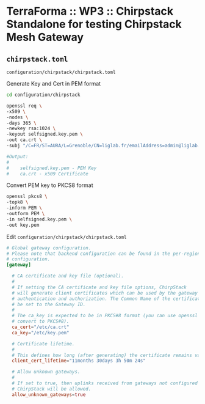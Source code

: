 # TerraForma :: WP3 :: Chirpstack Standalone for testing Chirpstack Mesh Gateway


## `chirpstack.toml` 

`configuration/chirpstack/chirpstack.toml`


Generate Key and Cert in PEM format

```bash
cd configuration/chirpstack
```

```bash
openssl req \
-x509 \
-nodes \
-days 365 \
-newkey rsa:1024 \
-keyout selfsigned.key.pem \
-out ca.crt \
-subj "/C=FR/ST=AURA/L=Grenoble/CN=liglab.fr/emailAddress=admin@liglab.fr"

#Output:
#
#    selfsigned.key.pem - PEM Key
#    ca.crt - x509 Certificate
```

Convert PEM key to PKCS8 format

```bash
openssl pkcs8 \
-topk8 \
-inform PEM \
-outform PEM \
-in selfsigned.key.pem \
-out key.pem
```

Edit `configuration/chirpstack/chirpstack.toml`

```toml
# Global gateway configuration.
# Please note that backend configuration can be found in the per-region
# configuration.
[gateway]

  # CA certificate and key file (optional).
  #
  # If setting the CA certificate and key file options, ChirpStack 
  # will generate client certificates which can be used by the gateway for
  # authentication and authorization. The Common Name of the certificate will
  # be set to the Gateway ID.
  #
  # The ca_key is expected to be in PKCS#8 format (you can use openssl to
  # convert to PKCS#8).
  ca_cert="/etc/ca.crt"
  ca_key="/etc/key.pem"

  # Certificate lifetime.
  #
  # This defines how long (after generating) the certificate remains valid.
  client_cert_lifetime="11months 30days 3h 50m 24s"

  # Allow unknown gateways.
  #
  # If set to true, then uplinks received from gateways not configured in
  # ChirpStack will be allowed.
  allow_unknown_gateways=true
```


